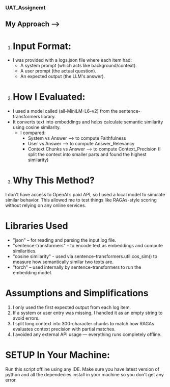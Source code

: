 ### UAT_Assignemt
## **My Approach** -->
1. # **Input Format**:<br/>
- I was provided with a logs.json file where each item had:<br/>
  - A system prompt (which acts like background/context).<br/>
  - A user prompt (the actual question).<br/>
  - An expected output (the LLM's answer).<br/>

2. # **How I Evaluated**:<br/>
- I used a model called (all-MiniLM-L6-v2) from the sentence-transformers library.<br/>
- It converts text into embeddings and helps calculate semantic similarity using cosine similarity.<br/>
    - I compared:<br/>
      - System vs Answer --> to compute Faithfulness<br/>
      - User vs Answer --> to compute Answer_Relevancy<br/>
      - Context Chunks vs Answer --> to compute Context_Precision (I split the context into smaller parts and found the highest similarity)<br/>

3. # **Why This Method?** <br/>
I don't have access to OpenAI’s paid API, so I used a local model to simulate similar behavior. This allowed me to test things like RAGAs-style scoring without relying on any online services.

# **Libraries Used** <br/>
- "json" – for reading and parsing the input log file.<br/>
- "sentence-transformers" – to encode text as embeddings and compute similarities.<br/>
- "cosine similarity" - used via sentence-transformers.util.cos_sim() to measure how semantically similar two texts are.<br/>
- "torch" – used internally by sentence-transformers to run the embedding model.<br/>

# **Assumptions and Simplifications** <br/>
1. I only used the first expected output from each log item.<br/>
2. If a system or user entry was missing, I handled it as an empty string to avoid errors.<br/>
3. I split long context into 300-character chunks to match how RAGAs evaluates context precision with partial matches.<br/>
4. I avoided any external API usage — everything runs completely offline.<br/>


# **SETUP In Your Machine**:
Run this script offline using any IDE. Make sure you have latest version of python and all the dependecies install in your machine so you don't get any error.
